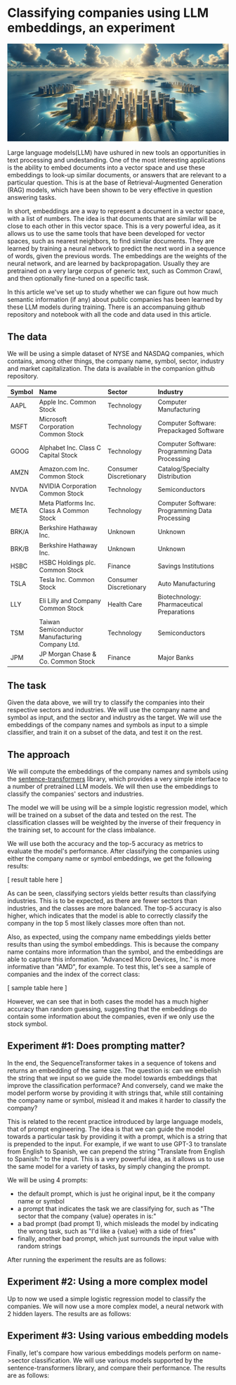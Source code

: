 # Classifying companies using LLM embeddings, an experiment

![header](https://raw.githubusercontent.com/darfire/stock-embedding-classification/master/blog/assets/stock-classification-embeddings-header.webp)

Large language models(LLM) have ushured in new tools an opportunities in text processing and undestanding. One of the most interesting applications is the ability to embed documents into a vector space and use these embeddings to look-up similar documents, or answers that are relevant to a particular question. This is at the base of  Retrieval-Augmented Generation (RAG) models, which have been shown to be very effective in question answering tasks.

In short, embeddings are a way to represent a document in a vector space, with a list of numbers. The idea is that documents that are similar will be close to each other in this vector space. This is a very powerful idea, as it allows us to use the same tools that have been developed for vector spaces, such as nearest neighbors, to find similar documents. They are learned by training a neural network to predict the next word in a sequence of words, given the previous words. The embeddings are the weights of the neural network, and are learned by backpropagation. Usually they are pretrained on a very large corpus of generic text, such as Common Crawl, and then optionally fine-tuned on a specific task.

In this article we've set up to study whether we can figure out how much semantic information (if any) about public companies has been learned by these LLM models during training. There is an accompanuing github repository and notebook with all the code and data used in this article.

## The data

We will be using a simple dataset of NYSE and NASDAQ companies, which contains, among other things, the company name, symbol, sector, industry and market capitalization. The data is available in the companion github repository.

| Symbol   | Name                                            | Sector                 | Industry                                       |
|:---------|:------------------------------------------------|:-----------------------|:-----------------------------------------------|
| AAPL     | Apple Inc. Common Stock                         | Technology             | Computer Manufacturing                         |
| MSFT     | Microsoft Corporation Common Stock              | Technology             | Computer Software: Prepackaged Software        |
| GOOG     | Alphabet Inc. Class C Capital Stock             | Technology             | Computer Software: Programming Data Processing |
| AMZN     | Amazon.com Inc. Common Stock                    | Consumer Discretionary | Catalog/Specialty Distribution                 |
| NVDA     | NVIDIA Corporation Common Stock                 | Technology             | Semiconductors                                 |
| META     | Meta Platforms Inc. Class A Common Stock        | Technology             | Computer Software: Programming Data Processing |
| BRK/A    | Berkshire Hathaway Inc.                         | Unknown                | Unknown                                        |
| BRK/B    | Berkshire Hathaway Inc.                         | Unknown                | Unknown                                        |
| HSBC     | HSBC Holdings plc. Common Stock                 | Finance                | Savings Institutions                           |
| TSLA     | Tesla Inc. Common Stock                         | Consumer Discretionary | Auto Manufacturing                             |
| LLY      | Eli Lilly and Company Common Stock              | Health Care            | Biotechnology: Pharmaceutical Preparations     |
| TSM      | Taiwan Semiconductor Manufacturing Company Ltd. | Technology             | Semiconductors                                 |
| JPM      | JP Morgan Chase & Co. Common Stock              | Finance                | Major Banks                                    |


## The task

Given the data above, we will try to classify the companies into their respective sectors and industries. We will use the company name and symbol as input, and the sector and industry as the target. We will use the embeddings of the company names and symbols as input to a simple classifier, and train it on a subset of the data, and test it on the rest.


## The approach

We will compute the embeddings of the company names and symbols using the [sentence-transformers](https://www.sbert.net/) library, which provides a very simple interface to a number of pretrained LLM models. We will then use the embeddings to classify the companies' sectors and industries.

The model we will be using will be a simple logistic regression model, which will be trained on a subset of the data and tested on the rest. The classification classes will be weighted by the inverse of their frequency in the training set, to account for the class imbalance.

We will use both the accuracy and the top-5 accuracy as metrics to evaluate the model's performance. After classifying the companies using either the company name or symbol embeddings, we get the following results:

[ result table here ]

As can be seen, classifying sectors yields better results than classifying industries. This is to be expected, as there are fewer sectors than industries, and the classes are more balanced. The top-5 accuracy is also higher, which indicates that the model is able to correctly classify the company in the top 5 most likely classes more often than not.

Also, as expected, using the company name embeddings yields better results than using the symbol embeddings. This is because the company name contains more information than the symbol, and the embeddings are able to capture this information. "Advanced Micro Devices, Inc." is more informative than "AMD", for example. To test this, let's see a sample of companies and the index of the correct class:

[ sample table here ]

However, we can see that in both cases the model has a much higher accuracy than random guessing, suggesting that the embeddings do contain some information about the companies, even if we only use the stock symbol.

## Experiment #1: Does prompting matter?

In the end, the SequenceTransformer takes in a sequence of tokens and returns an embedding of the same size. The question is: can we embelish the string that we input so we guide the model towards embeddings that improve the classification performace? And conversely, cand we make the model perform worse by providing it with strings that, while still containing the company name or symbol, mislead it and makes it harder to classify the company?

This is related to the recent practice introduced by large language models, that of prompt engineering. The idea is that we can guide the model towards a particular task by providing it with a prompt, which is a string that is prepended to the input. For example, if we want to use GPT-3 to translate from English to Spanish, we can prepend the string "Translate from English to Spanish:" to the input. This is a very powerful idea, as it allows us to use the same model for a variety of tasks, by simply changing the prompt.

We will be using 4 prompts:
* the default prompt, which is just he original input, be it the company name or symbol
* a prompt that indicates the task we are classifying for, such as "The sector that the company {value} operates in is:"
* a bad prompt (bad prompt 1), which misleads the model by indicating the wrong task, such as "I'd like a {value} with a side of fries"
* finally, another bad prompt, which just surrounds the input value with random strings

After running the experiment the results are as follows:


## Experiment #2: Using a more complex model

Up to now we used a simple logistic regression model to classify the companies. We will now use a more complex model, a neural network with 2 hidden layers. The results are as follows:


## Experiment #3: Using various embedding models

Finally, let's compare how various embeddings models perform on name->sector classification. We will use various models supported by the sentence-transformers library, and compare their performance. The results are as follows: